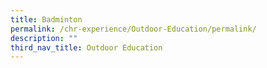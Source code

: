 ```yaml
---
title: Badminton
permalink: /chr-experience/Outdoor-Education/permalink/
description: ""
third_nav_title: Outdoor Education
---
```

